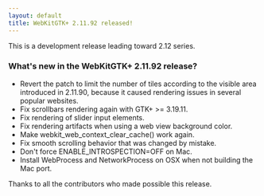 ```yaml
---
layout: default
title: WebKitGTK+ 2.11.92 released!
---
```


This is a development release leading toward 2.12 series.

### What's new in the WebKitGTK+ 2.11.92 release?

 - Revert the patch to limit the number of tiles according to the visible area introduced in 2.11.90,
   because it caused rendering issues in several popular websites.
 - Fix scrollbars rendering again with GTK+ >= 3.19.11.
 - Fix rendering of slider input elements.
 - Fix rendering artifacts when using a web view background color.
 - Make webkit_web_context_clear_cache() work again.
 - Fix smooth scrolling behavior that was changed by mistake.
 - Don't force ENABLE_INTROSPECTION=OFF on Mac.
 - Install WebProcess and NetworkProcess on OSX when not building the Mac port.

Thanks to all the contributors who made possible this release.
